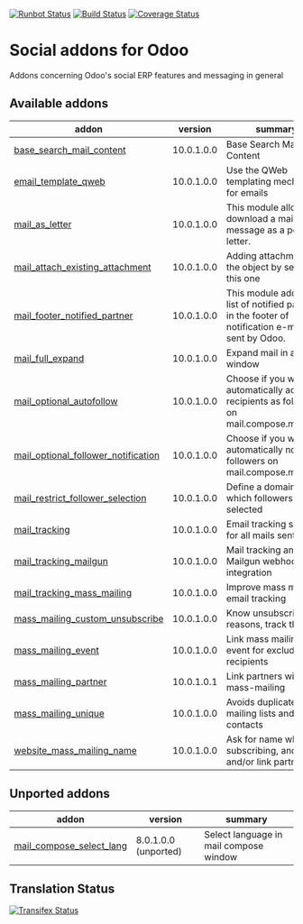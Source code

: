 [![Runbot Status](https://runbot.odoo-community.org/runbot/badge/flat/205/10.0.svg)](https://runbot.odoo-community.org/runbot/repo/github-com-oca-social-205)
[![Build Status](https://travis-ci.org/OCA/social.svg?branch=10.0)](https://travis-ci.org/OCA/social)
[![Coverage Status](https://coveralls.io/repos/OCA/social/badge.svg?branch=10.0)](https://coveralls.io/r/OCA/social?branch=10.0)

Social addons for Odoo
======================

Addons concerning Odoo's social ERP features and messaging in general

[//]: # (addons)

Available addons
----------------
addon | version | summary
--- | --- | ---
[base_search_mail_content](base_search_mail_content/) | 10.0.1.0.0 | Base Search Mail Content
[email_template_qweb](email_template_qweb/) | 10.0.1.0.0 | Use the QWeb templating mechanism for emails
[mail_as_letter](mail_as_letter/) | 10.0.1.0.0 | This module allows to download a mail message as a pdf letter.
[mail_attach_existing_attachment](mail_attach_existing_attachment/) | 10.0.1.0.0 | Adding attachment on the object by sending this one
[mail_footer_notified_partner](mail_footer_notified_partner/) | 10.0.1.0.0 | This module adds the list of notified partners in the footer of notification e-mails sent by Odoo.
[mail_full_expand](mail_full_expand/) | 10.0.1.0.0 | Expand mail in a big window
[mail_optional_autofollow](mail_optional_autofollow/) | 10.0.1.0.0 | Choose if you want to automatically add new recipients as followers on mail.compose.message
[mail_optional_follower_notification](mail_optional_follower_notification/) | 10.0.1.0.0 | Choose if you want to automatically notify followers on mail.compose.message
[mail_restrict_follower_selection](mail_restrict_follower_selection/) | 10.0.1.0.0 | Define a domain from which followers can be selected
[mail_tracking](mail_tracking/) | 10.0.1.0.0 | Email tracking system for all mails sent
[mail_tracking_mailgun](mail_tracking_mailgun/) | 10.0.1.0.0 | Mail tracking and Mailgun webhooks integration
[mail_tracking_mass_mailing](mail_tracking_mass_mailing/) | 10.0.1.0.0 | Improve mass mailing email tracking
[mass_mailing_custom_unsubscribe](mass_mailing_custom_unsubscribe/) | 10.0.1.0.0 | Know unsubscription reasons, track them
[mass_mailing_event](mass_mailing_event/) | 10.0.1.0.0 | Link mass mailing with event for excluding recipients
[mass_mailing_partner](mass_mailing_partner/) | 10.0.1.0.1 | Link partners with mass-mailing
[mass_mailing_unique](mass_mailing_unique/) | 10.0.1.0.0 | Avoids duplicate mailing lists and contacts
[website_mass_mailing_name](website_mass_mailing_name/) | 10.0.1.0.0 | Ask for name when subscribing, and create and/or link partner


Unported addons
---------------
addon | version | summary
--- | --- | ---
[mail_compose_select_lang](mail_compose_select_lang/) | 8.0.1.0.0 (unported) | Select language in mail compose window

[//]: # (end addons)

Translation Status
------------------
[![Transifex Status](https://www.transifex.com/projects/p/OCA-social-10-0/chart/image_png)](https://www.transifex.com/projects/p/OCA-social-10-0)
